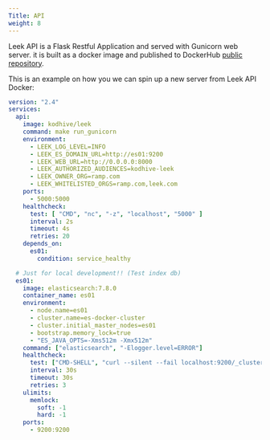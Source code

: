 ```yaml
---
Title: API
weight: 8
---
```


Leek API is a Flask Restful Application and served with Gunicorn web server. it is built as a docker image and published 
to DockerHub [public repository](https://hub.docker.com/repository/docker/kodhive/leek).

This is an example on how you we can spin up a new server from Leek API Docker:

```yaml
version: "2.4"
services:
  api:
    image: kodhive/leek
    command: make run_gunicorn
    environment:
      - LEEK_LOG_LEVEL=INFO
      - LEEK_ES_DOMAIN_URL=http://es01:9200
      - LEEK_WEB_URL=http://0.0.0.0:8000
      - LEEK_AUTHORIZED_AUDIENCES=kodhive-leek
      - LEEK_OWNER_ORG=ramp.com
      - LEEK_WHITELISTED_ORGS=ramp.com,leek.com
    ports:
      - 5000:5000
    healthcheck:
      test: [ "CMD", "nc", "-z", "localhost", "5000" ]
      interval: 2s
      timeout: 4s
      retries: 20
    depends_on:
      es01:
        condition: service_healthy

  # Just for local development!! (Test index db)
  es01:
    image: elasticsearch:7.8.0
    container_name: es01
    environment:
      - node.name=es01
      - cluster.name=es-docker-cluster
      - cluster.initial_master_nodes=es01
      - bootstrap.memory_lock=true
      - "ES_JAVA_OPTS=-Xms512m -Xmx512m"
    command: ["elasticsearch", "-Elogger.level=ERROR"]
    healthcheck:
      test: ["CMD-SHELL", "curl --silent --fail localhost:9200/_cluster/health || exit 1"]
      interval: 30s
      timeout: 30s
      retries: 3
    ulimits:
      memlock:
        soft: -1
        hard: -1
    ports:
      - 9200:9200
```